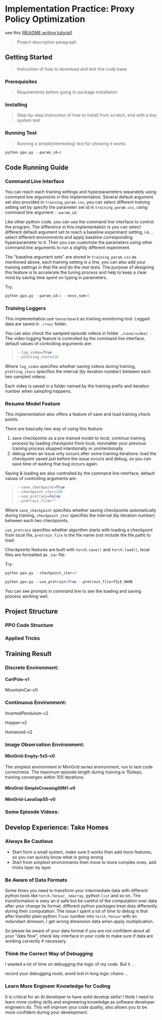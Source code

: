 # Implementation Practice: Proxy Policy Optimization

see this [[README writing tutorial](https://gist.github.com/PurpleBooth/109311bb0361f32d87a2)]

> Project description paragraph

## Getting Started

> Instruction of how to download and test this code base

### Prerequisites

> Requirements before going to package installation

### Installing

> Step-by-step instruction of how to install from scratch, end with a tiny system test

### Running Test

> Running a simple(interesting) test for showing it works

```python
python ppo.py --param_id=0
```



## Code Running Guide

### Command Line Interface

You can reach each training settings and hyperparameters separately using command line arguments in this implementation. Several default argument set also provided in `training_param.csv`, you can select different training setting set by specify the parameter set id in `training_param.csv`, using command line argument `--param_id`.

Like other python code, you can use the command line interface to control the program. The difference in this implementation is you can select different default argument set to reach a baseline experiment setting, i.e. , select different environments and apply baseline corresponding hyperparameter to it. Then you can customize the parameters using other command line arguments to run a slightly different experiment.

The "baseline argument sets" are stored in `training_param.csv` as mentioned above, each training setting is a line, you can also add your training settings in that file and do the rest tests. The purpose of designing this feature is to accelerate the tuning process and help to keep a clear mind by saving time spent on typing in parameters.

Try:

```python
python ppo.py --param_id=1 --envs_num=5
```

### Training Loggers

This implementation use `tensorboard` as training monitoring tool. Logged data are saved in `./run/` folder.

You can also check the sampled episode videos in folder `./save/video/ `. The video logging feature is controlled by the command line interface,  default values of controlling arguments are:

> ```python
> --log_video=True
> --plotting_iters=20
> ```

Where `log_video` specifies whether saving videos during training, `plotting_iters` specifies the interval (by iteration number) between each two sampled videos. 

Each video is saved in a folder named by the training prefix and iteration number when sampling happens.

### Resume Model Feature

This implementation also offers a feature of save and load training check points. 

There are basically two way of using this feature:

1. save checkpoints as a pre-trained model to local, continue training process by loading checkpoint from local, nonmatter your previous training process stopped intentionally or unintentionally
2. debug when an issue only occurs after some training iterations: load the checkpoint saved just before the issue occurs and debug, so you can save time of waiting that bug occurs again.

Saving & loading are also controlled by the command line interface, default values of controlling arguments are:

> ```python
> --save_checkpoint=True
> --checkpoint_iter=100
> --use_pretrain=False
> --pretrain_file=""
> ```

Where `save_checkpoint` specifies whether saving checkpoints automatically during training, `checkpoint_iter` specifies the interval (by iteration number) between each two checkpoints. 

`use_pretrain` specifies whether algorithm starts with loading a checkpoint from local file, `pretrain_file` is the file name (not include the file path) to load.

Checkpoints features are built with `torch.save()` and `torch.load()`, local files are formatted as `.tar` file.

Try:

~~~python
python ppo.py --checkpoint_iter=5
~~~

```python
python ppo.py --use_pretrain=True --pretrain_file=FILE_NAME
```

You can see prompts in command line to see the loading and saving process working well.

## Project Structure

### PPO Code Structure

### Applied Tricks

## Training Result

### Discrete Environment:

#### CartPole-v1

MountainCar-v0

### Continuous Environment:

InvertedPendulum-v2

Hopper-v2

Humanoid-v2

### Image Observation Environment:

#### MiniGrid-Empty-5x5-v0

The simplest environment in MiniGrid series environment, run to test code correctness. The maximum episode length during training is 15steps, training converges within 100 iterations.

#### MiniGrid-SimpleCrossingS9N1-v0

#### MiniGrid-LavaGapS5-v0

### Some Episode Videos:

## Develop Experience: Take Homes

### Always Be Cautious

* Start form a small system, make sure it works then add more features, so you can quickly know what is going wrong
* Start from simplest environments then move to more complex ones, add tricks layer by layer

### Be Aware of Data Formats

Some times you need to transform your intermediate data with different python tools like `torch.Tensor`,` ndarray`, python `list` and so on. The transformation is easy an d safe but be careful of the computation over data after your change its format, different python packages treat data differently during their computation. The issue I spent a lot of time to debug is that after transfer plain python `float` number into `torch.Tensor` with an redundant dimeson, I get wrong dimension data when apply multiplication.

So please be aware of your data format if you are not confident about all your "data flow", check key interface in your code to make sure if data are working correctly if necessary.

### Think the Correct Way of Debugging

I wasted a lot of time on debugging the logic of my code. But it ...

record your debugging route, avoid lost in long logic chains ...

### Learn More Engineer Knowledge for Coding

It is critical for an AI developer to have solid develop skills! I think I need to learn more coding skills and engineering knowledge as software developer engineers do. This will improve your code quality, also allows you to be more confident during your development. 